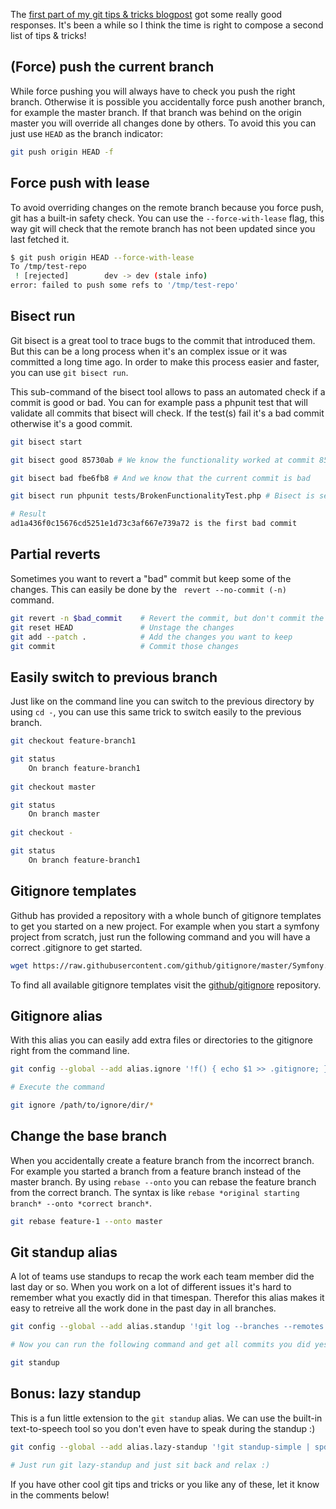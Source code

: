 [//]: # (TITLE: Git tips & tricks for everyday use - part 2)
[//]: # (DATE: 2018-05-28T8:00:00)
[//]: # (TAGS: git)

The [first part of my git tips & tricks blogpost](https://jeroenthora.be/post/git-tips-and-tricks-for-everyday-use) got 
some really good responses. It's been a while so I think the time is right to compose a second list of tips & tricks!

## (Force) push the current branch 

While force pushing you will always have to check you push the right branch. Otherwise it is possible you accidentally 
force push another branch, for example the master branch. If that branch was behind on the origin master you will override
all changes done by others. To avoid this you can just use `HEAD` as the branch indicator:

```bash
git push origin HEAD -f 
```

## Force push with lease

To avoid overriding changes on the remote branch because you force push, git has a built-in safety check. 
You can use the `--force-with-lease` flag, this way git will check that the remote branch has not been 
updated since you last fetched it.

```bash
$ git push origin HEAD --force-with-lease
To /tmp/test-repo
 ! [rejected]        dev -> dev (stale info)
error: failed to push some refs to '/tmp/test-repo'
```

## Bisect run

Git bisect is a great tool to trace bugs to the commit that introduced them. But this can be a long process when it's an complex issue or it was committed a long time ago. In order to make this process easier and faster, you can use `git bisect run`. 

This sub-command of the bisect tool allows to pass an automated check if a commit is good or bad. You can for example pass a phpunit test that will validate all commits that bisect will check. If the test(s) fail it's a bad commit otherwise it's a good commit. 

```bash
git bisect start

git bisect good 85730ab # We know the functionality worked at commit 85730ab

git bisect bad fbe6fb8 # And we know that the current commit is bad

git bisect run phpunit tests/BrokenFunctionalityTest.php # Bisect is setup, so run it with our test to validate the functionality

# Result
ad1a436f0c15676cd5251e1d73c3af667e739a72 is the first bad commit
```

## Partial reverts

Sometimes you want to revert a "bad" commit but keep some of the changes. This can easily be done by the `
revert --no-commit (-n)` command.

```bash
git revert -n $bad_commit    # Revert the commit, but don't commit the changes
git reset HEAD               # Unstage the changes
git add --patch .            # Add the changes you want to keep
git commit                   # Commit those changes
```

## Easily switch to previous branch

Just like on the command line you can switch to the previous directory by using `cd -`, you can use this same trick to
switch easily to the previous branch.

```bash
git checkout feature-branch1

git status
    On branch feature-branch1
    
git checkout master

git status
    On branch master
    
git checkout -

git status
    On branch feature-branch1
```

## Gitignore templates

Github has provided a repository with a whole bunch of gitignore templates to get you started on a new project.
For example when you start a symfony project from scratch, just run the following command and you will have a
correct .gitignore to get started.

```bash
wget https://raw.githubusercontent.com/github/gitignore/master/Symfony.gitignore -O .gitignore
```

To find all available gitignore templates visit the [github/gitignore](https://github.com/github/gitignore) repository.

## Gitignore alias

With this alias you can easily add extra files or directories to the gitignore right from the command line.

```bash
git config --global --add alias.ignore '!f() { echo $1 >> .gitignore; }; f'

# Execute the command

git ignore /path/to/ignore/dir/*
```

## Change the base branch

When you accidentally create a feature branch from the incorrect branch. For example you started a branch from a feature 
branch instead of the master branch. By using `rebase --onto` you can rebase the feature branch from the correct branch.
The syntax is like `rebase *original starting branch* --onto *correct branch*`.

```bash
git rebase feature-1 --onto master
```

## Git standup alias

A lot of teams use standups to recap the work each team member did the last day or so. When you work on a lot of
different issues it's hard to remember what you exactly did in that timespan. Therefor this alias makes it easy to retreive all the work
done in the past day in all branches.

```bash
git config --global --add alias.standup '!git log --branches --remotes --tags --no-merges --author=\"`git config user.name`\" --since="$(if [[ "Mon" == "$(date +%a)" ]]; then echo \"last friday\"; else echo \"yesterday\"; fi)" --format=%s'

# Now you can run the following command and get all commits you did yesterday

git standup
```

## Bonus: lazy standup

This is a fun little extension to the `git standup` alias. We can use the built-in text-to-speech tool so you
don't even have to speak during the standup :)

```bash
git config --global --add alias.lazy-standup '!git standup-simple | spd-say -e'

# Just run git lazy-standup and just sit back and relax :)
```

If you have other cool git tips and tricks or you like any of these, let it know in the comments below!
